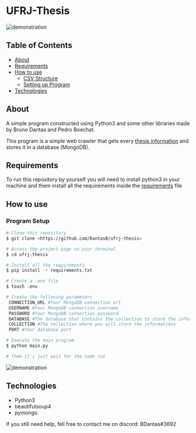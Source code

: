 # UFRJ-Thesis

![demonstration](https://cdn.discordapp.com/attachments/539836407628169237/825444971729256499/thesis.gif)

## Table of Contents

<!--ts-->
   * [About](#about)
   * [Requirements](#requirements)
   * [How to use](#how-to-use)
      * [CSV Structure](#csv-structure)
      * [Setting up Program](#program-setup)
   * [Technologies](#technologies)
<!--te-->

## About

A simple program constructed using Python3 and some other libraries made by Bruno Dantas and Pedro Boechat.

This program is a simple web crawler that gets every [thesis information](https://monografias.poli.ufrj.br/relatorios.html) and stores it in a database (MongoDB).

## Requirements

To run this repository by yourself you will need to install python3 in your machine and them install all the requirements inside the [requirements](requirements.txt) file

## How to use

### Program Setup

```bash
# Clone this repository
$ git clone <https://github.com/DantasB/ufrj-thesis>

# Access the project page on your terminal
$ cd ufrj-thesis

# Install all the requirements
$ pip install -r requirements.txt

# Create a .env file
$ touch .env  

# Create the following parameters
 CONNECTION_URL #Your MongoDB connection url
 USERNAME #Your MongoDB connection username
 PASSWORD #Your MongoDB connection password
 DATABASE #The database that contains the collection to store the informations
 COLLECTION #The collection where you will store the informations
 PORT #Your database port

# Execute the main program
$ python main.py

# Them it's just wait for the code run
```
![demonstration](https://cdn.discordapp.com/attachments/539836407628169237/825446078132387890/unknown.png)


## Technologies

* Python3
* beautifulsoup4
* pymongo


If you still need help, fell free to contact me on discord: BDantas#3692
